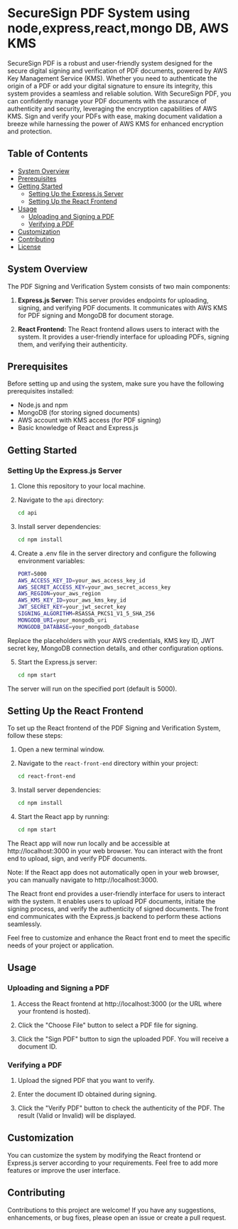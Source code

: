 
# SecureSign PDF System using node,express,react,mongo DB, AWS KMS  

SecureSign PDF is a robust and user-friendly system designed for the secure digital signing and verification of PDF documents, powered by AWS Key Management Service (KMS). Whether you need to authenticate the origin of a PDF or add your digital signature to ensure its integrity, this system provides a seamless and reliable solution. With SecureSign PDF, you can confidently manage your PDF documents with the assurance of authenticity and security, leveraging the encryption capabilities of AWS KMS. Sign and verify your PDFs with ease, making document validation a breeze while harnessing the power of AWS KMS for enhanced encryption and protection.

## Table of Contents

- [System Overview](#system-overview)
- [Prerequisites](#prerequisites)
- [Getting Started](#getting-started)
  - [Setting Up the Express.js Server](#setting-up-the-expressjs-server)
  - [Setting Up the React Frontend](#setting-up-the-react-frontend)
- [Usage](#usage)
  - [Uploading and Signing a PDF](#uploading-and-signing-a-pdf)
  - [Verifying a PDF](#verifying-a-pdf)
- [Customization](#customization)
- [Contributing](#contributing)
- [License](#license)

## System Overview

The PDF Signing and Verification System consists of two main components:

1. **Express.js Server:** This server provides endpoints for uploading, signing, and verifying PDF documents. It communicates with AWS KMS for PDF signing and MongoDB for document storage.

2. **React Frontend:** The React frontend allows users to interact with the system. It provides a user-friendly interface for uploading PDFs, signing them, and verifying their authenticity.

## Prerequisites

Before setting up and using the system, make sure you have the following prerequisites installed:

- Node.js and npm
- MongoDB (for storing signed documents)
- AWS account with KMS access (for PDF signing)
- Basic knowledge of React and Express.js

## Getting Started

### Setting Up the Express.js Server

1. Clone this repository to your local machine.

2. Navigate to the `api` directory:

   ```bash
   cd api
3. Install server dependencies:
    ```bash
   cd npm install

 4. Create a .env file in the server directory and configure the following environment variables:

    ```bash
    PORT=5000
    AWS_ACCESS_KEY_ID=your_aws_access_key_id
    AWS_SECRET_ACCESS_KEY=your_aws_secret_access_key
    AWS_REGION=your_aws_region
    AWS_KMS_KEY_ID=your_aws_kms_key_id
    JWT_SECRET_KEY=your_jwt_secret_key
    SIGNING_ALGORITHM=RSASSA_PKCS1_V1_5_SHA_256
    MONGODB_URI=your_mongodb_uri
    MONGODB_DATABASE=your_mongodb_database

 Replace the placeholders with your AWS credentials, KMS key ID, JWT secret key, MongoDB connection details, and other configuration options.
    
 5. Start the Express.js server:

    ```bash
    cd npm start
  The server will run on the specified port (default is 5000).
   
 ## Setting Up the React Frontend

To set up the React frontend of the PDF Signing and Verification System, follow these steps:

1. Open a new terminal window.

2. Navigate to the `react-front-end` directory within your project:

   ```bash
   cd react-front-end
3. Install server dependencies:
    ```bash
   cd npm install
4. Start the React app by running:
    ```bash
   cd npm start
    
The React app will now run locally and be accessible at http://localhost:3000 in your web browser. You can interact with the front end to upload, sign, and verify PDF documents.

Note: If the React app does not automatically open in your web browser, you can manually navigate to http://localhost:3000.

The React front end provides a user-friendly interface for users to interact with the system. It enables users to upload PDF documents, initiate the signing process, and verify the authenticity of signed documents. The front end communicates with the Express.js backend to perform these actions seamlessly.

Feel free to customize and enhance the React front end to meet the specific needs of your project or application.

## Usage

### Uploading and Signing a PDF

1. Access the React frontend at http://localhost:3000 (or the URL where your frontend is hosted).

2. Click the "Choose File" button to select a PDF file for signing.

3. Click the "Sign PDF" button to sign the uploaded PDF. You will receive  a document ID.

### Verifying a PDF

1. Upload the signed PDF that you want to verify.

2. Enter the document ID obtained during signing.

3. Click the "Verify PDF" button to check the authenticity of the PDF. The result (Valid or Invalid) will be displayed.

## Customization

You can customize the system by modifying the React frontend or Express.js server according to your requirements. Feel free to add more features or improve the user interface.

## Contributing

Contributions to this project are welcome! If you have any suggestions, enhancements, or bug fixes, please open an issue or create a pull request.
